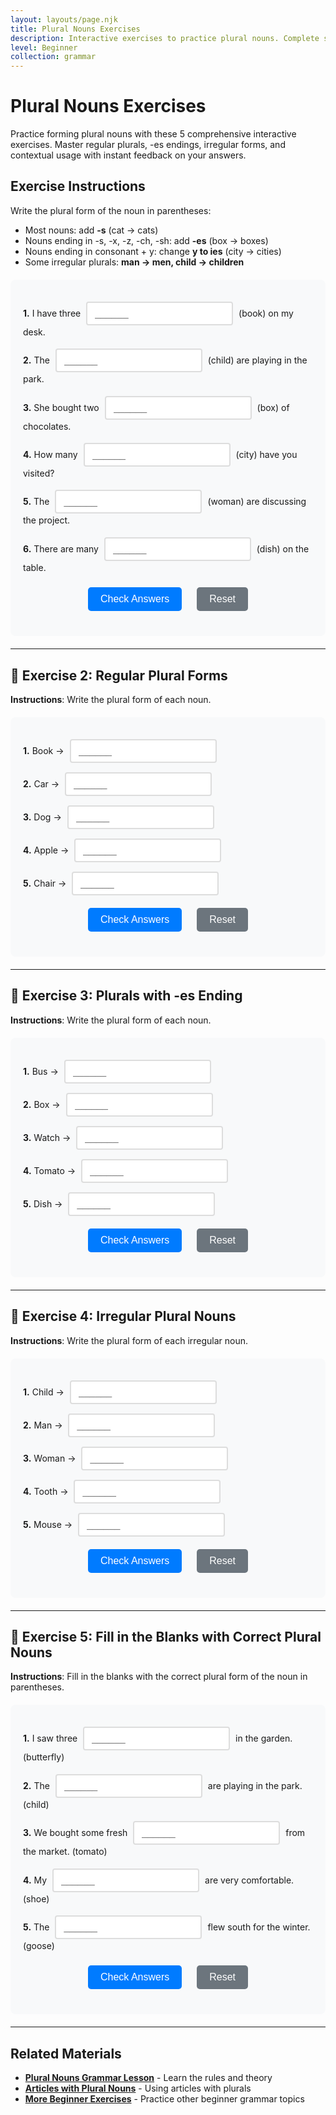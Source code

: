 ```yaml
---
layout: layouts/page.njk
title: Plural Nouns Exercises
description: Interactive exercises to practice plural nouns. Complete sentences, get instant feedback, and improve your English grammar skills.
level: Beginner
collection: grammar
---
```


# Plural Nouns Exercises

Practice forming plural nouns with these 5 comprehensive interactive exercises. Master regular plurals, -es endings, irregular forms, and contextual usage with instant feedback on your answers.

## Exercise Instructions

Write the plural form of the noun in parentheses:
- Most nouns: add **-s** (cat → cats)
- Nouns ending in -s, -x, -z, -ch, -sh: add **-es** (box → boxes)
- Nouns ending in consonant + y: change **y to ies** (city → cities)
- Some irregular plurals: **man → men, child → children**

<div class="interactive-exercise" id="plural-nouns-exercise" data-exercise-id="plural-nouns-beginner">
  <div class="exercise-item">
    <p><strong>1.</strong> I have three <input type="text" class="fill-blank" data-answer="books" placeholder="______"> (book) on my desk.</p>
  </div>
  
  <div class="exercise-item">
    <p><strong>2.</strong> The <input type="text" class="fill-blank" data-answer="children" placeholder="______"> (child) are playing in the park.</p>
  </div>
  
  <div class="exercise-item">
    <p><strong>3.</strong> She bought two <input type="text" class="fill-blank" data-answer="boxes" placeholder="______"> (box) of chocolates.</p>
  </div>
  
  <div class="exercise-item">
    <p><strong>4.</strong> How many <input type="text" class="fill-blank" data-answer="cities" placeholder="______"> (city) have you visited?</p>
  </div>
  
  <div class="exercise-item">
    <p><strong>5.</strong> The <input type="text" class="fill-blank" data-answer="women" placeholder="______"> (woman) are discussing the project.</p>
  </div>
  
  <div class="exercise-item">
    <p><strong>6.</strong> There are many <input type="text" class="fill-blank" data-answer="dishes" placeholder="______"> (dish) on the table.</p>
  </div>
  
  <div class="exercise-controls">
    <button onclick="checkAnswers('plural-nouns-exercise')" class="check-btn">Check Answers</button>
    <button onclick="resetExercise('plural-nouns-exercise')" class="reset-btn">Reset</button>
  </div>
  
  <div id="plural-nouns-exercise-results" class="results-section" style="display: none;">
    <h4>Results:</h4>
    <p id="plural-nouns-exercise-score"></p>
    <div id="plural-nouns-exercise-feedback"></div>
  </div>
</div>

<script>
function checkAnswers(exerciseId) {
  const exercise = document.getElementById(exerciseId);
  const inputs = exercise.querySelectorAll('.fill-blank');
  const resultsDiv = document.getElementById(exerciseId + '-results');
  const scoreP = document.getElementById(exerciseId + '-score');
  const feedbackDiv = document.getElementById(exerciseId + '-feedback');
  
  let correct = 0;
  let total = inputs.length;
  let feedback = '';
  
  inputs.forEach((input, index) => {
    const userAnswer = input.value.trim().toLowerCase();
    const correctAnswer = input.dataset.answer.toLowerCase();
    
    input.classList.remove('correct', 'incorrect');
    
    if (userAnswer === correctAnswer) {
      input.classList.add('correct');
      correct++;
    } else {
      input.classList.add('incorrect');
      feedback += `<p><strong>Question ${index + 1}:</strong> Your answer: "${input.value}" | Correct answer: "${input.dataset.answer}"</p>`;
    }
  });
  
  resultsDiv.style.display = 'block';
  scoreP.textContent = `Score: ${correct}/${total} (${Math.round(correct/total*100)}%)`;
  
  if (correct === total) {
    feedbackDiv.innerHTML = '<p style="color: green; font-weight: bold;">Excellent! All answers are correct! 🎉</p>';
  } else {
    feedbackDiv.innerHTML = feedback;
  }
}

function resetExercise(exerciseId) {
  const exercise = document.getElementById(exerciseId);
  const inputs = exercise.querySelectorAll('.fill-blank');
  const resultsDiv = document.getElementById(exerciseId + '-results');
  
  inputs.forEach(input => {
    input.value = '';
    input.classList.remove('correct', 'incorrect');
  });
  
  resultsDiv.style.display = 'none';
}
</script>

<style>
.interactive-exercise {
  background: #f8f9fa;
  padding: 20px;
  border-radius: 8px;
  margin: 20px 0;
}

.exercise-item {
  margin: 15px 0;
  line-height: 1.6;
}

.fill-blank {
  border: 2px solid #ddd;
  padding: 8px 12px;
  border-radius: 4px;
  font-size: 16px;
  min-width: 100px;
  margin: 0 5px;
  transition: border-color 0.3s;
}

.fill-blank:focus {
  outline: none;
  border-color: #007bff;
}

.fill-blank.correct {
  border-color: #28a745;
  background-color: #d4edda;
}

.fill-blank.incorrect {
  border-color: #dc3545;
  background-color: #f8d7da;
}

.exercise-controls {
  margin: 20px 0;
  text-align: center;
}

.check-btn, .reset-btn {
  background: #007bff;
  color: white;
  border: none;
  padding: 10px 20px;
  border-radius: 5px;
  cursor: pointer;
  margin: 0 10px;
  font-size: 16px;
  transition: background-color 0.3s;
}

.check-btn:hover {
  background: #0056b3;
}

.reset-btn {
  background: #6c757d;
}

.reset-btn:hover {
  background: #5a6268;
}

.results-section {
  margin-top: 20px;
  padding: 15px;
  background: white;
  border-radius: 5px;
  border-left: 4px solid #007bff;
}

.results-section p {
  margin: 5px 0;
  padding: 5px;
  background: #fff3cd;
  border: 1px solid #ffeaa7;
  border-radius: 3px;
}
</style>

---

## 📝 **Exercise 2: Regular Plural Forms**

**Instructions**: Write the plural form of each noun.

<div class="interactive-exercise" id="regular-plurals-exercise" data-exercise-id="regular-plurals-beginner">
  <div class="exercise-item">
    <p><strong>1.</strong> Book → <input type="text" class="fill-blank" data-answer="books" placeholder="______"></p>
  </div>
  
  <div class="exercise-item">
    <p><strong>2.</strong> Car → <input type="text" class="fill-blank" data-answer="cars" placeholder="______"></p>
  </div>
  
  <div class="exercise-item">
    <p><strong>3.</strong> Dog → <input type="text" class="fill-blank" data-answer="dogs" placeholder="______"></p>
  </div>
  
  <div class="exercise-item">
    <p><strong>4.</strong> Apple → <input type="text" class="fill-blank" data-answer="apples" placeholder="______"></p>
  </div>
  
  <div class="exercise-item">
    <p><strong>5.</strong> Chair → <input type="text" class="fill-blank" data-answer="chairs" placeholder="______"></p>
  </div>
  
  <div class="exercise-controls">
    <button onclick="checkAnswers('regular-plurals-exercise')" class="check-btn">Check Answers</button>
    <button onclick="resetExercise('regular-plurals-exercise')" class="reset-btn">Reset</button>
  </div>
  
  <div id="regular-plurals-exercise-results" class="results-section" style="display: none;">
    <h4>Results:</h4>
    <p id="regular-plurals-exercise-score"></p>
    <div id="regular-plurals-exercise-feedback"></div>
  </div>
</div>

---

## 📝 **Exercise 3: Plurals with -es Ending**

**Instructions**: Write the plural form of each noun.

<div class="interactive-exercise" id="es-plurals-exercise" data-exercise-id="es-plurals-beginner">
  <div class="exercise-item">
    <p><strong>1.</strong> Bus → <input type="text" class="fill-blank" data-answer="buses" placeholder="______"></p>
  </div>
  
  <div class="exercise-item">
    <p><strong>2.</strong> Box → <input type="text" class="fill-blank" data-answer="boxes" placeholder="______"></p>
  </div>
  
  <div class="exercise-item">
    <p><strong>3.</strong> Watch → <input type="text" class="fill-blank" data-answer="watches" placeholder="______"></p>
  </div>
  
  <div class="exercise-item">
    <p><strong>4.</strong> Tomato → <input type="text" class="fill-blank" data-answer="tomatoes" placeholder="______"></p>
  </div>
  
  <div class="exercise-item">
    <p><strong>5.</strong> Dish → <input type="text" class="fill-blank" data-answer="dishes" placeholder="______"></p>
  </div>
  
  <div class="exercise-controls">
    <button onclick="checkAnswers('es-plurals-exercise')" class="check-btn">Check Answers</button>
    <button onclick="resetExercise('es-plurals-exercise')" class="reset-btn">Reset</button>
  </div>
  
  <div id="es-plurals-exercise-results" class="results-section" style="display: none;">
    <h4>Results:</h4>
    <p id="es-plurals-exercise-score"></p>
    <div id="es-plurals-exercise-feedback"></div>
  </div>
</div>

---

## 📝 **Exercise 4: Irregular Plural Nouns**

**Instructions**: Write the plural form of each irregular noun.

<div class="interactive-exercise" id="irregular-plurals-exercise" data-exercise-id="irregular-plurals-beginner">
  <div class="exercise-item">
    <p><strong>1.</strong> Child → <input type="text" class="fill-blank" data-answer="children" placeholder="______"></p>
  </div>
  
  <div class="exercise-item">
    <p><strong>2.</strong> Man → <input type="text" class="fill-blank" data-answer="men" placeholder="______"></p>
  </div>
  
  <div class="exercise-item">
    <p><strong>3.</strong> Woman → <input type="text" class="fill-blank" data-answer="women" placeholder="______"></p>
  </div>
  
  <div class="exercise-item">
    <p><strong>4.</strong> Tooth → <input type="text" class="fill-blank" data-answer="teeth" placeholder="______"></p>
  </div>
  
  <div class="exercise-item">
    <p><strong>5.</strong> Mouse → <input type="text" class="fill-blank" data-answer="mice" placeholder="______"></p>
  </div>
  
  <div class="exercise-controls">
    <button onclick="checkAnswers('irregular-plurals-exercise')" class="check-btn">Check Answers</button>
    <button onclick="resetExercise('irregular-plurals-exercise')" class="reset-btn">Reset</button>
  </div>
  
  <div id="irregular-plurals-exercise-results" class="results-section" style="display: none;">
    <h4>Results:</h4>
    <p id="irregular-plurals-exercise-score"></p>
    <div id="irregular-plurals-exercise-feedback"></div>
  </div>
</div>

---

## 📝 **Exercise 5: Fill in the Blanks with Correct Plural Nouns**

**Instructions**: Fill in the blanks with the correct plural form of the noun in parentheses.

<div class="interactive-exercise" id="fill-blanks-plurals-exercise" data-exercise-id="fill-blanks-plurals-beginner">
  <div class="exercise-item">
    <p><strong>1.</strong> I saw three <input type="text" class="fill-blank" data-answer="butterflies" placeholder="______"> in the garden. (butterfly)</p>
  </div>
  
  <div class="exercise-item">
    <p><strong>2.</strong> The <input type="text" class="fill-blank" data-answer="children" placeholder="______"> are playing in the park. (child)</p>
  </div>
  
  <div class="exercise-item">
    <p><strong>3.</strong> We bought some fresh <input type="text" class="fill-blank" data-answer="tomatoes" placeholder="______"> from the market. (tomato)</p>
  </div>
  
  <div class="exercise-item">
    <p><strong>4.</strong> My <input type="text" class="fill-blank" data-answer="shoes" placeholder="______"> are very comfortable. (shoe)</p>
  </div>
  
  <div class="exercise-item">
    <p><strong>5.</strong> The <input type="text" class="fill-blank" data-answer="geese" placeholder="______"> flew south for the winter. (goose)</p>
  </div>
  
  <div class="exercise-controls">
    <button onclick="checkAnswers('fill-blanks-plurals-exercise')" class="check-btn">Check Answers</button>
    <button onclick="resetExercise('fill-blanks-plurals-exercise')" class="reset-btn">Reset</button>
  </div>
  
  <div id="fill-blanks-plurals-exercise-results" class="results-section" style="display: none;">
    <h4>Results:</h4>
    <p id="fill-blanks-plurals-exercise-score"></p>
    <div id="fill-blanks-plurals-exercise-feedback"></div>
  </div>
</div>

---

## Related Materials

- **[Plural Nouns Grammar Lesson](/grammar/beginner/plural-nouns/)** - Learn the rules and theory
- **[Articles with Plural Nouns](/grammar/beginner/articles/)** - Using articles with plurals
- **[More Beginner Exercises](/exercises/)** - Practice other beginner grammar topics